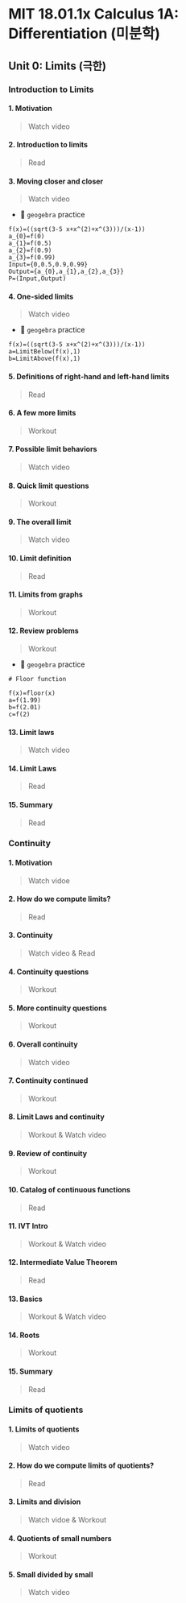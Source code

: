 # MIT 18.01.1x Calculus 1A: Differentiation (미분학)

## Unit 0: Limits (극한)
### Introduction to Limits
#### 1. Motivation
> Watch video
#### 2. Introduction to limits
> Read
#### 3. Moving closer and closer
> Watch video
- 🎯 `geogebra` practice
```
f(x)=((sqrt(3-5 x+x^(2)+x^(3)))/(x-1))
a_{0}=f(0)
a_{1}=f(0.5)
a_{2}=f(0.9)
a_{3}=f(0.99)
Input={0,0.5,0.9,0.99}
Output={a_{0},a_{1},a_{2},a_{3}}
P=(Input,Output)
```
#### 4. One-sided limits
> Watch video
- 🎯 `geogebra` practice
```
f(x)=((sqrt(3-5 x+x^(2)+x^(3)))/(x-1))
a=LimitBelow(f(x),1)
b=LimitAbove(f(x),1)
```
#### 5. Definitions of right-hand and left-hand limits
> Read
#### 6. A few more limits
> Workout
#### 7. Possible limit behaviors
> Watch video
#### 8. Quick limit questions
> Workout
#### 9. The overall limit
> Watch video
#### 10. Limit definition
> Read
#### 11. Limits from graphs
> Workout
#### 12. Review problems
> Workout
- 🎯 `geogebra` practice
```
# Floor function

f(x)=floor(x)
a=f(1.99)
b=f(2.01)
c=f(2)
```
#### 13. Limit laws
> Watch video
#### 14. Limit Laws
> Read
#### 15. Summary
> Read
### Continuity 
#### 1. Motivation
> Watch vidoe
#### 2. How do we compute limits?
> Read
#### 3. Continuity
> Watch video & Read
#### 4. Continuity questions
> Workout
#### 5. More continuity questions
> Workout
#### 6. Overall continuity
> Watch video
#### 7. Continuity continued
> Workout
#### 8. Limit Laws and continuity
> Workout & Watch video
#### 9. Review of continuity
> Workout
#### 10. Catalog of continuous functions
> Read
#### 11. IVT Intro
> Workout & Watch video
#### 12. Intermediate Value Theorem
> Read
#### 13. Basics
> Workout & Watch video
#### 14. Roots
> Workout
#### 15. Summary
> Read
### Limits of quotients
#### 1. Limits of quotients
> Watch video
#### 2. How do we compute limits of quotients?
> Read
#### 3. Limits and division
> Watch vidoe & Workout
#### 4. Quotients of small numbers
> Workout
#### 5. Small divided by small
> Watch video
#### 






























